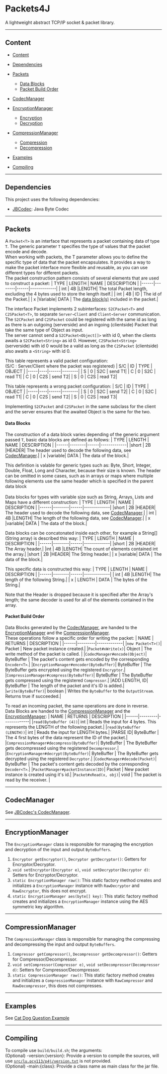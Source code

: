 # Packets4J
A lightweight abstract TCP/IP socket & packet library.

------

## Content
- [Content](#content)
- [Dependencies](#dependencies)
- [Packets](#packets)
	- [Data Blocks](#data-blocks)
	- [Packet Build Order](#packet-build-order)
- [CodecManager](#codecmanager)
	
- [EncryptionManager](#encryptionmanager)
	- [Encryption](#encryption)
	- [Decryption](#decryption)
- [CompressionManager](#compressionmanager)
	- [Compression](#compression)
	- [Decompression](#decompression)
- [Examples](#examples)
- [Compiling](#compiling)

------

## Dependencies
This project uses the following dependencies:
- [JBCodec](https://github.com/Poucy113/jbcodec): Java Byte Codec

------

## Packets
A `Packet<T>` is an interface that represents a packet containing data of type `T`. The generic parameter `T` specifies the type of values that the packet encode and decode.<br>
When working with packets, the T parameter allows you to define the specific type of data that the packet encapsulates. It provides a way to make the packet interface more flexible and reusable, as you can use different types for different packets.<br>
The packet construction pattern consists of several elements that are used to construct a packet:
| TYPE | LENGTH | NAME | DESCRIPTION |
|------|--------|------|-------------|
| int  | 4B     |LENGTH| The total Packet length, excluding the 4 bytes used to store the length itself.|
| int  | 4B     | ID   | The id of the Packet.|
| x    |Variable| DATA | The [data block(s)](#data-blocks) included in the packet.|

The interface Packet<T> implements 2 subinterfaces: `S2CPacket<T>` and `C2SPacket<T>`, to separate `Server→Client` and `Client→Server` communication. <br>
The `S2CPacket` and `C2SPacket` could be registered with the same id as long as there is an outgoing (serverside) and an ingoing (clientside) Packet that take the same type of Object as input.<br>
The server cannot send a `S2CPacket<Object[]>` with id 0, when the clients awaits a `S2CPacket<String>` as id 0. However, `C2SPacket<String>` (serverside) with id 0 would be a valid as long as the `C2SPacket` (clientside) also awaits a `<String>` with id 0.<br>

This table represents a valid packet configuration:<br>
(S/C : Server/Client where the packet was registered)
| S/C | ID | TYPE | OBJECT |
|-----|----|------|--------|
|  S  | 0  | S2C  | send T1| 
|  C  | 0  | S2C  | read T1| 
|  C  | 0  | C2S  | send T2| 
|  S  | 0  | C2S  | read T2| 

This table represents a wrong packet configuration:
| S/C | ID | TYPE | OBJECT |
|-----|----|------|--------|
|  S  | 0  | S2C  | send T2| 
|  C  | 0  | S2C  | read T1| 
|  C  | 0  | C2S  | send T2| 
|  S  | 0  | C2S  | read T3| 

Implementing `S2CPacket` and `C2SPacket` in the same subclass for the client and the server ensures that the awaited Object is the same for the two.<br>

#### Data Blocks
The construction of a data block varies depending of the generic argument passed `T`, basic data blocks are defined as follows:
| TYPE | LENGTH | NAME | DESCRIPTION |
|------|--------|------|-------------|
|short | 2B     |HEADER| The header used to decode the following data, see [CodecManager](#codecmanager).|
| x    |variable| DATA | The data of the block.|

This definition is valable for generic types such as: Byte, Short, Integer, Double, Float, Long and Character, because their size is known. The header can be omitted in some cases, such as in arrays or maps where multiple following elements use the same header which is specified in the parent data block<br><br>
Data blocks for types with variable size such as String, Arrays, Lists and Maps have a different construction:
| TYPE | LENGTH | NAME | DESCRIPTION |
|------|--------|------|-------------|
|short | 2B     |HEADER| The header used to decode the following data, see [CodecManager](#codecmanager).|
|  int | 4B     |LENGTH| The length of the following data, see [CodecManager](#codecmanager).|
| x    |variable| DATA | The data of the block.|

Data blocks can be concatonated inside each other, for example a String[] (String array) is described this way:
| TYPE | LENGTH | NAME | DESCRIPTION |
|------|--------|------|-------------|
|short | 2B     |HEADER| The Array header.|
|int   | 4B     |LENGTH| The count of elements contained int the array.|
|short | 2B     |HEADER| The String header.|
| x    |variable| DATA | The data of the block.|

This specific data is constructed this way:
| TYPE | LENGTH | NAME | DESCRIPTION |
|------|--------|------|-------------|
|  int | 4B     |LENGTH| The length of the following String.|
| x    | LENGTH | DATA | The bytes of the String.|

Note that the Header is dropped because it is specified after the Array's length; the same decoder is used for all of the elements contained in the array.

#### Packet Build Order
Data Blocks generated by the [CodecManager](#codecmanager), are handed to the [EncryptionManager](#encryptionmanager) and the [CompressionManager](#compressionmanager).<br>These operations follow a specific order for writing the packet:
| NAME | RETURNS | DESCRIPTION |
|------|---------|-------------|
|`new Packet<T>()`| Packet | New packet instance created.|
|`Packet#xWrite(x)`| Object | The write method of the packet is called. |
|`CodecManager#encode(Object)`| ByteBuffer | The packet's content gets encoded by the corresponding `Encoder<T>`.|
|`EncryptionManager#encoder(ByteBuffer)`| ByteBuffer | The ByteBuffer gets encrypted using the registered `Encryptor`.|
|`CompressionManager#compress(ByteBuffer)`| ByteBuffer | The ByteBuffer gets compressed using the registered `Compressor`.|
|ADD LENGTH, ID| ByteBuffer | The length of the packet and it's ID is added.|
|`write(ByteBuffer)`| boolean | Writes the `ByteBuffer` to the `OutputStream`. Returns true if succeeded.|

To read an incoming packet, the same operations are done in reverse.<br>Data Blocks are handed to the [CompressionManager](#compressionmanager) and the [EncryptionManager](#encryptionmanager):
| NAME | RETURNS | DESCRIPTION |
|------|---------|-------------|
|`read(ByteBuffer (4))`| int | Reads the input for 4 bytes. This represents the LENGTH of the following packet.|
|`read(ByteBuffer (LENGTH))`| int | Reads the input for LENGTH bytes.|
|PARSE ID| ByteBuffer | The 4 first bytes of the data represent the ID of the packet.|
|`CompressionManager#decompress(ByteBuffer)`| ByteBuffer | The ByteBuffer gets decompressed using the registered `Decompressor`.|
|`EncryptionManager#decrypt(ByteBuffer)`| ByteBuffer | The ByteBuffer gets decrypted using the registered `Decryptor`.|
|`CodecManager#decode(Packet)`| ByteBuffer | The packet's content gets decoded by the corresponding `Decoder<T>`.|
|`PacketManager#packetInstance(ID)`| Packet | New packet instance is created using it's id.|
|`Packet#xRead(x, obj)`| void | The packet is read by the receiver. |

------

## CodecManager
See [JBCodec's CodecManager](https://github.com/Poucy113/jbcodec#codecmanager).

------

## EncryptionManager
The `EncryptionManager` class is responsible for managing the encryption and decryption of the input and output `ByteBuffers`.
1. `Encryptor getEncryptor()`, `Decryptor getDecryptor()`: Getters for Encryptor/Decryptor.
2. `void setEncryptor(Encryptor e)`, `void setDecryptor(Decryptor d)`: Setters for Encryptor/Decryptor.
3. `static EncryptionManager raw()`: This static factory method creates and initializes a `EncryptionManager` instance with `RawDecryptor` and `RawEncryptor`, this does not encrypt.
4. `static EncryptionManager aes(byte[] key)`: This static factory method creates and initializes a `EncryptionManager` instance using the AES symmetric key algorithm.

------

## CompressionManager
The `CompressionManager` class is responsible for managing the compressing and decompressing the input and output `ByteBuffers`.
1. `Compressor getCompressor()`, `Decompressor getDecompressor()`: Getters for Compressor/Decompressor.
2. `void setCompressor(Compressor e)`, `void setDecompressor(Decompressor d)`: Setters for Compressor/Decompressor.
3. `static CompressionManager raw()`: This static factory method creates and initializes a `CompressionManager` instance with `RawCompressor` and `RawDecompressor`, this does not compresses.


------

## Examples
See [Cat Dog Question Example](examples/CatDogExample.md)

------

## Compiling
To compile use `build/build.sh`; the arguments:<br>
(Optional) -version:{version}: Provide a version to compile the sources, will use [`src/lu.pcy113/p4j/version.txt`](src/lu.pcy113/p4j/version.txt) is not provided.<br>
(Optional) -main:{class}: Provide a class name as main class for the jar file.

